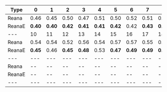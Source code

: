 | Type | 0 | 1 | 2 | 3 | 4 | 5 | 6 | 7 | 8 | 9 |
|---|---|---|---|---|---|---|---|---|---|---|
| Reana | 0.46 | 0.45 | 0.50 | 0.47 | 0.51 | 0.50 | 0.52 | 0.51 | 0.49 | 0.55 |
| ReanaE | **0.40** | **0.40** | **0.42** | **0.41** | **0.41** | **0.42** | 0.42 | **0.43** | **0.43** | **0.44** |
| --- | 10 | 11 | 12 | 13 | 14 | 15 | 16 | 17 | 18 | 19 |
| Reana | 0.54 | 0.54 | 0.52 | 0.56 | 0.54 | 0.57 | 0.57 | 0.55 | 0.59 | 0.59 |
| ReanaE | **0.45** | 0.46 | **0.45** | **0.48** | 0.53 | **0.47** | **0.49** | **0.49** | **0.49** | **0.50** |
| --- | --- | --- | --- | --- | --- | --- | --- | --- | --- | --- |
| Reana | -- | -- | -- | -- | -- | -- | -- | -- | -- | -- |
| ReanaE | -- | -- | -- | -- | -- | -- | -- | -- | -- | -- |
|---|---|---|---|---|---|---|---|---|---|---|
